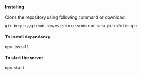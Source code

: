 #### Installing

Clone the repository using following command or download

```
git https://github.com/mvespin1/EscobarJuliana_portafolio.git
```

#### To install dependency

```
npm install
```

#### To start the server

```
npm start
```
